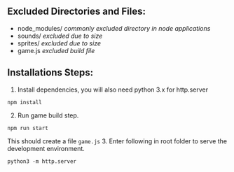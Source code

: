 ## Excluded Directories and Files:

- node_modules/ _commonly excluded directory in node applications_
- sounds/ _excluded due to size_
- sprites/ _excluded due to size_
- game.js _excluded build file_

## Installations Steps:

1. Install dependencies, you will also need python 3.x for http.server
```
npm install
```
2. Run game build step.
```
npm run start
```
  This should create a file `game.js`
3. Enter following in root folder to serve the development environment.
```
python3 -m http.server
```